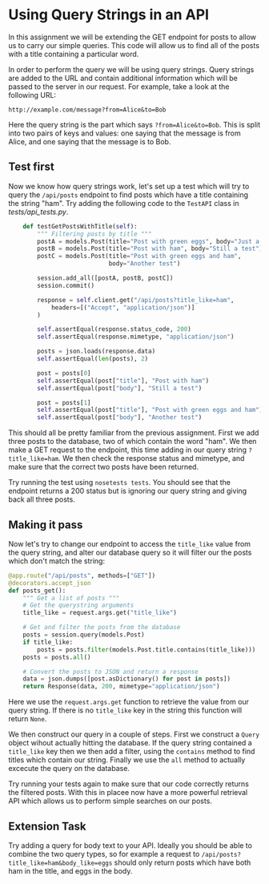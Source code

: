 [//]: <> (name: Using Query Strings in an API )
[//]: <> (author: Joe Turner)
[//]: <> (type: code along)
[//]: <> (time: 60)

# Using Query Strings in an API

In this assignment we will be extending the GET endpoint for posts to allow us to carry our simple queries.  This code will allow us to find all of the posts with a title containing a particular word.

In order to perform the query we will be using query strings.  Query strings are added to the URL and contain additional information which will be passed to the server in our request.  For example, take a look at the following URL:

```
http://example.com/message?from=Alice&to=Bob
```

Here the query string is the part which says `?from=Alice&to=Bob`.  This is split into two pairs of keys and values: one saying that the message is from Alice, and one saying that the message is to Bob.

## Test first

Now we know how query strings work, let's set up a test which will try to query the `/api/posts` endpoint to find posts which have a title containing the string "ham".  Try adding the following code to the `TestAPI` class in *tests/api_tests.py*.

```python
    def testGetPostsWithTitle(self):
        """ Filtering posts by title """
        postA = models.Post(title="Post with green eggs", body="Just a test")
        postB = models.Post(title="Post with ham", body="Still a test")
        postC = models.Post(title="Post with green eggs and ham",
                            body="Another test")

        session.add_all([postA, postB, postC])
        session.commit()

        response = self.client.get("/api/posts?title_like=ham",
            headers=[("Accept", "application/json")]
        )

        self.assertEqual(response.status_code, 200)
        self.assertEqual(response.mimetype, "application/json")

        posts = json.loads(response.data)
        self.assertEqual(len(posts), 2)

        post = posts[0]
        self.assertEqual(post["title"], "Post with ham")
        self.assertEqual(post["body"], "Still a test")

        post = posts[1]
        self.assertEqual(post["title"], "Post with green eggs and ham")
        self.assertEqual(post["body"], "Another test")
```

This should all be pretty familiar from the previous assignment.  First we add three posts to the database, two of which contain the word "ham".  We then make a GET request to the endpoint, this time adding in our query string `?title_like=ham`.  We then check the response status and mimetype, and make sure that the correct two posts have been returned.

Try running the test using `nosetests tests`.  You should see that the endpoint returns a 200 status but is ignoring our query string and giving back all three posts.

## Making it pass

Now let's try to change our endpoint to access the `title_like` value from the query string, and alter our database query so it will filter our the posts which don't match the string:

```python
@app.route("/api/posts", methods=["GET"])
@decorators.accept_json
def posts_get():
    """ Get a list of posts """
    # Get the querystring arguments
    title_like = request.args.get("title_like")

    # Get and filter the posts from the database
    posts = session.query(models.Post)
    if title_like:
        posts = posts.filter(models.Post.title.contains(title_like)))
    posts = posts.all()

    # Convert the posts to JSON and return a response
    data = json.dumps([post.asDictionary() for post in posts])
    return Response(data, 200, mimetype="application/json")
```

Here we use the `request.args.get` function to retrieve the value from our query string.  If there is no `title_like` key in the string this function will return `None`.

We then construct our query in a couple of steps.  First we construct a `Query` object wihout actually hitting the database.  If the query string contained a `title_like` key then we then add a filter, using the `contains` method to find titles which contain our string.  Finally we use the `all` method to actually excecute the query on the database.

Try running your tests again to make sure that our code correctly returns the filtered posts.  With this in placee now have a more powerful retrieval API which allows us to perform simple searches on our posts.

## Extension Task

Try adding a query for body text to your API.  Ideally you should be able to combine the two query types, so for example a request to `/api/posts?title_like=ham&body_like=eggs` should only return posts which have both ham in the title, and eggs in the body.
